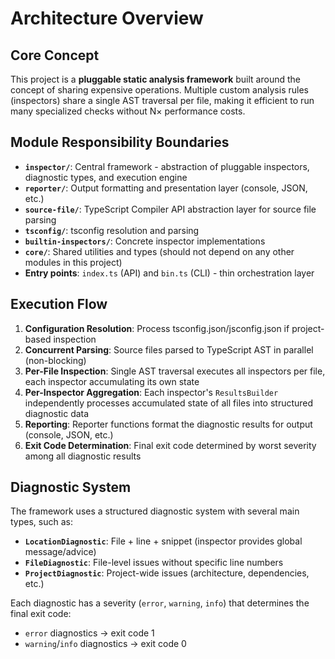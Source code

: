 # Architecture Overview

## Core Concept

This project is a **pluggable static analysis framework** built around the concept of sharing expensive operations.
Multiple custom analysis rules (inspectors) share a single AST traversal per file,
making it efficient to run many specialized checks without N× performance costs.

## Module Responsibility Boundaries

- **`inspector/`**: Central framework - abstraction of pluggable inspectors, diagnostic types, and execution engine
- **`reporter/`**: Output formatting and presentation layer (console, JSON, etc.)
- **`source-file/`**: TypeScript Compiler API abstraction layer for source file parsing
- **`tsconfig/`**: tsconfig resolution and parsing
- **`builtin-inspectors/`**: Concrete inspector implementations
- **`core/`**: Shared utilities and types (should not depend on any other modules in this project)
- **Entry points**: `index.ts` (API) and `bin.ts` (CLI) - thin orchestration layer

## Execution Flow

1. **Configuration Resolution**: Process tsconfig.json/jsconfig.json if project-based inspection
2. **Concurrent Parsing**: Source files parsed to TypeScript AST in parallel (non-blocking)
3. **Per-File Inspection**: Single AST traversal executes all inspectors per file, each inspector accumulating its own state
4. **Per-Inspector Aggregation**: Each inspector's `ResultsBuilder` independently processes accumulated state of all files into structured diagnostic data
5. **Reporting**: Reporter functions format the diagnostic results for output (console, JSON, etc.)
6. **Exit Code Determination**: Final exit code determined by worst severity among all diagnostic results

## Diagnostic System

The framework uses a structured diagnostic system with several main types, such as:

- **`LocationDiagnostic`**: File + line + snippet (inspector provides global message/advice)
- **`FileDiagnostic`**: File-level issues without specific line numbers
- **`ProjectDiagnostic`**: Project-wide issues (architecture, dependencies, etc.)

Each diagnostic has a severity (`error`, `warning`, `info`) that determines the final exit code:
- `error` diagnostics → exit code 1
- `warning`/`info` diagnostics → exit code 0
